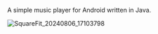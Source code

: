 A simple music player for Android written in Java.


![SquareFit_20240806_17103798](https://github.com/user-attachments/assets/f2af98ec-9216-4a76-92e0-b5f44a09be3e)
